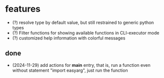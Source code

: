 # features


+ (?) resolve type by default value, but still restrained to generic python types
+ (?) Filter functions for showing available functions in CLI-executor mode
+ (?) customized help information with colorful messages

## done
+ (2024-11-29) add actions for __main__ entry, that is, run a function even without statement "import easyarg", just run the function
